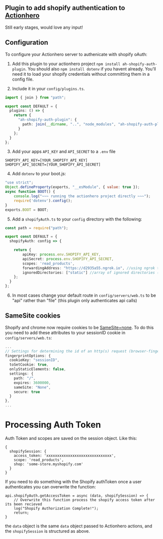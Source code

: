 Plugin to add shopify authentication to [Actionhero](https://www.actionherojs.com/)
----------------------------------------------------------------------------------

Still early stages, would love any input!

## Configuration

To configure your Actionhero server to authenicate with shopify oAuth:

1. Add this plugin to your actionhero project `npm install ah-shopify-auth-plugin`. You should also `npm install dotenv` if you havent already. You'll need it to load your shopify credentials without committing them in a config file.

2. Include it in your `config/plugins.ts`.

```ts
import { join } from "path";

export const DEFAULT = {
  plugins: () => {
    return {
      "ah-shopify-auth-plugin": {
        path: join(__dirname, "..", "node_modules", "ah-shopify-auth-plugin")
      }
    };
  }
};
```

3. Add your apps `API_KEY` and `API_SECRET` to a `.env` file
```
SHOPIFY_API_KEY=[YOUR_SHOPIFY_API_KEY]
SHOPIFY_API_SECRET=[YOUR_SHOPIFY_API_SECRET]
```

4. Add `dotenv` to your boot.js:
```js
"use strict";
Object.defineProperty(exports, "__esModule", { value: true });
async function BOOT() {
    console.log("~~~ running the actionhero project directly ~~~");
    require('dotenv').config();
}
exports.BOOT = BOOT;
```

5. Add a `shopifyAuth.ts` to your `config` directory with the following:

```ts
const path = require("path");

export const DEFAULT = {
  shopifyAuth: config => {

    return {
        apiKey: process.env.SHOPIFY_API_KEY,
        apiSecret: process.env.SHOPIFY_API_SECRET,
        scopes: 'read_products',
        forwardingAddress: "https://d2935a55.ngrok.io", //using ngrok to test
        ignoredDirectories: ["static"] //array of ignored directories (top level only)
    };
  }
};
```

6. In most cases change your default route in `config/servers/web.ts` to be "api" rather than "file" (this plugin only authenticates api calls)

## SameSite cookies
Shopify and chrome now require cookies to be [SameSite=none](https://help.shopify.com/en/api/guides/samesite-cookies). To do this you need to add these attributes to your sessionID cookie in `config/servers/web.ts`:
```ts
...
// Settings for determining the id of an http(s) request (browser-fingerprint)
fingerprintOptions: {
  cookieKey: "sessionID",
  toSetCookie: true,
  onlyStaticElements: false,
  settings: {
    path: "/",
    expires: 3600000,
    sameSite: "None",
    secure: true
  }
},
...
```

Processing Auth Token
=====================

Auth Token and scopes are saved on the session object. Like this:

```
{
  shopifySession: {
    access_token: 'xxxxxxxxxxxxxxxxxxxxxxxxxxxxxx',
    scope: 'read_products',
    shop: 'some-store.myshopify.com'
  }
}
```

If you need to do something with the Shopify authToken once a user authenticates you can overwrite the function:
```  
api.shopifyAuth.getAccessToken = async (data, shopifySession) => {
    // Overwrite this function process the shopify access token after its been recieved
    log("Shopify Authorization Complete!");
    return;
}
```
the `data` object is the same `data` object passed to Actionhero actions, and the `shopifySession` is structured as above.
